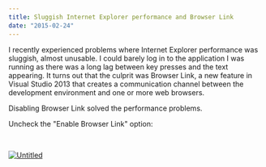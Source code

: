 ```yaml
---
title: Sluggish Internet Explorer performance and Browser Link
date: "2015-02-24"
---
```


I recently experienced problems where Internet Explorer performance was sluggish, almost unusable. I could barely log in to the application I was running as there was a long lag between key presses and the text appearing. It turns out that the culprit was Browser Link, a new feature in Visual Studio 2013 that creates a communication channel between the development environment and one or more web browsers.

Disabling Browser Link solved the performance problems.

Uncheck the "Enable Browser Link" option:

&nbsp;

[<img class="alignnone size-full wp-image-182" src="/wp-content/uploads/2015/02/Untitled.png" alt="Untitled" width="399" height="201" srcset="/wp-content/uploads/2015/02/Untitled.png 399w, /wp-content/uploads/2015/02/Untitled-300x151.png 300w" sizes="(max-width: 399px) 100vw, 399px" />](/wp-content/uploads/2015/02/Untitled.png)
